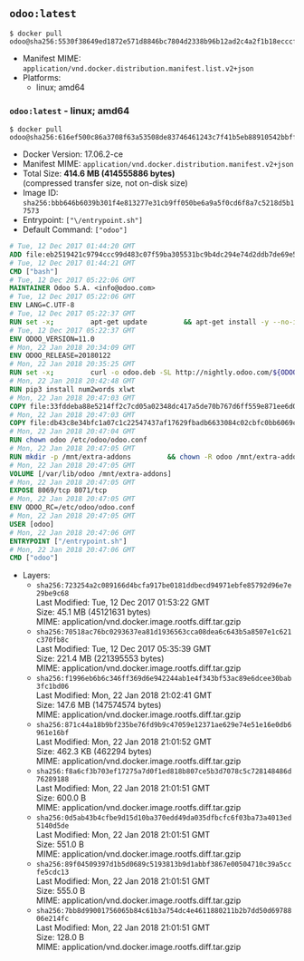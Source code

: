 ## `odoo:latest`

```console
$ docker pull odoo@sha256:5530f38649ed1872e571d8846bc7804d2338b96b12ad2c4a2f1b18ecccf46bb4
```

-	Manifest MIME: `application/vnd.docker.distribution.manifest.list.v2+json`
-	Platforms:
	-	linux; amd64

### `odoo:latest` - linux; amd64

```console
$ docker pull odoo@sha256:616ef500c86a3708f63a53508de83746461243c7f41b5eb88910542bbff44c9e
```

-	Docker Version: 17.06.2-ce
-	Manifest MIME: `application/vnd.docker.distribution.manifest.v2+json`
-	Total Size: **414.6 MB (414555886 bytes)**  
	(compressed transfer size, not on-disk size)
-	Image ID: `sha256:bbb646b6039b301f4e813277e31cb9ff050be6a9a5f0cd6f8a7c5218d5b17573`
-	Entrypoint: `["\/entrypoint.sh"]`
-	Default Command: `["odoo"]`

```dockerfile
# Tue, 12 Dec 2017 01:44:20 GMT
ADD file:eb2519421c9794ccc99d483c07f59ba305531bc9b4dc294e74d2ddb7de69e52a in / 
# Tue, 12 Dec 2017 01:44:21 GMT
CMD ["bash"]
# Tue, 12 Dec 2017 05:22:06 GMT
MAINTAINER Odoo S.A. <info@odoo.com>
# Tue, 12 Dec 2017 05:22:06 GMT
ENV LANG=C.UTF-8
# Tue, 12 Dec 2017 05:22:37 GMT
RUN set -x;         apt-get update         && apt-get install -y --no-install-recommends             ca-certificates             curl             node-less             python3-pip             python3-setuptools             python3-renderpm             libssl1.0-dev             xz-utils         && curl -o wkhtmltox.tar.xz -SL https://github.com/wkhtmltopdf/wkhtmltopdf/releases/download/0.12.4/wkhtmltox-0.12.4_linux-generic-amd64.tar.xz         && echo '3f923f425d345940089e44c1466f6408b9619562 wkhtmltox.tar.xz' | sha1sum -c -         && tar xvf wkhtmltox.tar.xz         && cp wkhtmltox/lib/* /usr/local/lib/         && cp wkhtmltox/bin/* /usr/local/bin/         && cp -r wkhtmltox/share/man/man1 /usr/local/share/man/
# Tue, 12 Dec 2017 05:22:37 GMT
ENV ODOO_VERSION=11.0
# Mon, 22 Jan 2018 20:34:09 GMT
ENV ODOO_RELEASE=20180122
# Mon, 22 Jan 2018 20:35:25 GMT
RUN set -x;         curl -o odoo.deb -SL http://nightly.odoo.com/${ODOO_VERSION}/nightly/deb/odoo_${ODOO_VERSION}.${ODOO_RELEASE}_all.deb         && echo '56f61789bc655aaa2c014a3c5f63d80805408359 odoo.deb' | sha1sum -c -         && dpkg --force-depends -i odoo.deb         && apt-get update         && apt-get -y install -f --no-install-recommends         && rm -rf /var/lib/apt/lists/* odoo.deb
# Mon, 22 Jan 2018 20:42:48 GMT
RUN pip3 install num2words xlwt
# Mon, 22 Jan 2018 20:47:03 GMT
COPY file:33fddeba88e5214ff2c7cd05a02348dc417a5de70b767d6ff559e871ee6d046a in / 
# Mon, 22 Jan 2018 20:47:03 GMT
COPY file:db43c8e34bfc1a07c1c22547437af17629fbadb6633084c02cbfc0bb6069c9fd in /etc/odoo/ 
# Mon, 22 Jan 2018 20:47:04 GMT
RUN chown odoo /etc/odoo/odoo.conf
# Mon, 22 Jan 2018 20:47:05 GMT
RUN mkdir -p /mnt/extra-addons         && chown -R odoo /mnt/extra-addons
# Mon, 22 Jan 2018 20:47:05 GMT
VOLUME [/var/lib/odoo /mnt/extra-addons]
# Mon, 22 Jan 2018 20:47:05 GMT
EXPOSE 8069/tcp 8071/tcp
# Mon, 22 Jan 2018 20:47:05 GMT
ENV ODOO_RC=/etc/odoo/odoo.conf
# Mon, 22 Jan 2018 20:47:05 GMT
USER [odoo]
# Mon, 22 Jan 2018 20:47:06 GMT
ENTRYPOINT ["/entrypoint.sh"]
# Mon, 22 Jan 2018 20:47:06 GMT
CMD ["odoo"]
```

-	Layers:
	-	`sha256:723254a2c089166d4bcfa917be0181ddbecd94971ebfe85792d96e7e29be9c68`  
		Last Modified: Tue, 12 Dec 2017 01:53:22 GMT  
		Size: 45.1 MB (45121631 bytes)  
		MIME: application/vnd.docker.image.rootfs.diff.tar.gzip
	-	`sha256:70518ac76bc0293637ea81d1936563cca08dea6c643b5a8507e1c621c370fb8c`  
		Last Modified: Tue, 12 Dec 2017 05:35:39 GMT  
		Size: 221.4 MB (221395553 bytes)  
		MIME: application/vnd.docker.image.rootfs.diff.tar.gzip
	-	`sha256:f1996eb6b6c346ff369d6e942244ab1e4f343bf53ac89e6dcee30bab3fc1bd06`  
		Last Modified: Mon, 22 Jan 2018 21:02:41 GMT  
		Size: 147.6 MB (147574574 bytes)  
		MIME: application/vnd.docker.image.rootfs.diff.tar.gzip
	-	`sha256:871c44a18b9bf235be76fd9b9c47059e12371ae629e74e51e16e0db6961e16bf`  
		Last Modified: Mon, 22 Jan 2018 21:01:52 GMT  
		Size: 462.3 KB (462294 bytes)  
		MIME: application/vnd.docker.image.rootfs.diff.tar.gzip
	-	`sha256:f8a6cf3b703ef17275a7d0f1ed818b807ce5b3d7078c5c728148486d76289188`  
		Last Modified: Mon, 22 Jan 2018 21:01:51 GMT  
		Size: 600.0 B  
		MIME: application/vnd.docker.image.rootfs.diff.tar.gzip
	-	`sha256:0d5ab43b4cfbe9d15d10ba370edd49da035dfbcfc6f03ba73a4013ed5140d5de`  
		Last Modified: Mon, 22 Jan 2018 21:01:51 GMT  
		Size: 551.0 B  
		MIME: application/vnd.docker.image.rootfs.diff.tar.gzip
	-	`sha256:89f04509397d1b5d0689c5193813b9d1abbf3867e00504710c39a5ccfe5cdc13`  
		Last Modified: Mon, 22 Jan 2018 21:01:51 GMT  
		Size: 555.0 B  
		MIME: application/vnd.docker.image.rootfs.diff.tar.gzip
	-	`sha256:7bb8d99001756065b84c61b3a754dc4e4611880211b2b7dd50d6978806e214fc`  
		Last Modified: Mon, 22 Jan 2018 21:01:51 GMT  
		Size: 128.0 B  
		MIME: application/vnd.docker.image.rootfs.diff.tar.gzip
